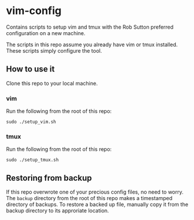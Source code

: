 # vim-config
Contains scripts to setup vim and tmux with the Rob Sutton preferred configuration on a new machine.

The scripts in this repo assume you already have vim or tmux installed. These scripts simply configure the tool.

## How to use it

Clone this repo to your local machine. 

### vim

Run the following from the root of this repo:
```
sudo ./setup_vim.sh
```

### tmux
Run the following from the root of this repo:
```
sudo ./setup_tmux.sh
```

## Restoring from backup

If this repo overwrote one of your precious config files, no need to worry. The `backup` directory from the root of this repo makes a timestamped directory of backups. To restore a backed up file, manually copy it from the backup directory to its approriate location. 
